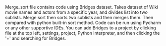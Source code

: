 Merge_sort file contains code using Bridges dataset. Takes dataset of Wiki movie names and actors from a specific year, and divides list into two sublists. Merge sort then sorts two sublists and then merges them. 
Then compared with python built-in sort method.
Code can be run using Pycharm or any other supportive IDEs.
You can add Bridges to a project by clicking file at the top left, settings, project, Python Interpreter, and then clicking the '+' and searching for Bridges.
